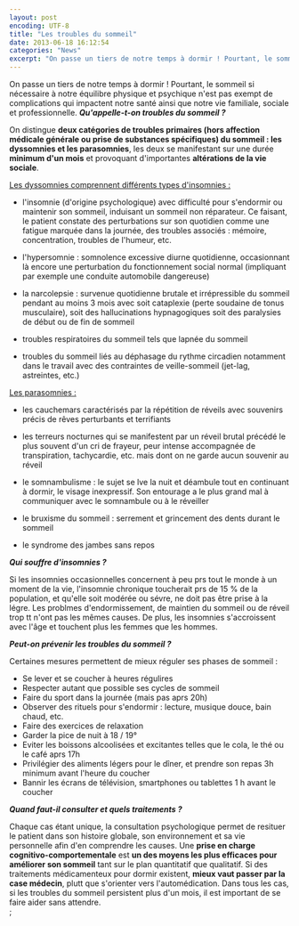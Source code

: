 ```yaml
---
layout: post
encoding: UTF-8
title: "Les troubles du sommeil"
date: 2013-06-18 16:12:54
categories: "News"
excerpt: "On passe un tiers de notre temps à dormir ! Pourtant, le sommeil si nécessaire à notre équilibre physique et psychique n'est pas exempt de complications qui impactent notre santé ainsi que notre vie familiale, sociale et professionnelle."
---
```

On passe un tiers de notre temps à dormir ! Pourtant, le sommeil si nécessaire à notre équilibre physique et psychique n'est pas exempt de complications qui impactent notre santé ainsi que notre vie familiale, sociale et professionnelle.
 _**Qu'appelle-t-on troubles du sommeil ?**_  
  
On distingue **deux catégories de troubles primaires (hors affection médicale générale ou prise de substances spécifiques) du sommeil : les dyssomnies et les parasomnies**, les deux se manifestant sur une durée **minimum d'un mois** et provoquant d'importantes **altérations de la vie sociale**.  
  
<u>Les dyssomnies comprennent différents types d'insomnies :</u>  
  
- l'insomnie (d'origine psychologique) avec difficulté pour s'endormir ou maintenir son sommeil, induisant un sommeil non réparateur. Ce faisant, le patient constate des perturbations sur son quotidien comme une fatigue marquée dans la journée, des troubles associés : mémoire, concentration, troubles de l'humeur, etc.

- l'hypersomnie : somnolence excessive diurne quotidienne, occasionnant là encore une perturbation du fonctionnement social normal (impliquant par exemple une conduite automobile dangereuse)

- la narcolepsie : survenue quotidienne brutale et irrépressible du sommeil pendant au moins 3 mois avec soit cataplexie (perte soudaine de tonus musculaire), soit des hallucinations hypnagogiques soit des paralysies de début ou de fin de sommeil

- troubles respiratoires du sommeil tels que lapnée du sommeil

- troubles du sommeil liés au déphasage du rythme circadien notamment dans le travail avec des contraintes de veille-sommeil (jet-lag, astreintes, etc.)

<u>Les parasomnies :</u>  
  
- les cauchemars caractérisés par la répétition de réveils avec souvenirs précis de rêves perturbants et terrifiants

- les terreurs nocturnes qui se manifestent par un réveil brutal précédé le plus souvent d'un cri de frayeur, peur intense accompagnée de transpiration, tachycardie, etc. mais dont on ne garde aucun souvenir au réveil

- le somnambulisme : le sujet se lve la nuit et déambule tout en continuant à dormir, le visage inexpressif. Son entourage a le plus grand mal à communiquer avec le somnambule ou à le réveiller

- le bruxisme du sommeil : serrement et grincement des dents durant le sommeil

- le syndrome des jambes sans repos

  
 _**Qui souffre d'insomnies ?**_  
  
Si les insomnies occasionnelles concernent à peu prs tout le monde à un moment de la vie, l'insomnie chronique toucherait prs de 15 % de la population, et qu'elle soit modérée ou sévre, ne doit pas être prise à la légre. Les problmes d'endormissement, de maintien du sommeil ou de réveil trop tt n'ont pas les mêmes causes. De plus, les insomnies s'accroissent avec l'âge et touchent plus les femmes que les hommes.   
  
 _**Peut-on prévenir les troubles du sommeil ?**_  
  
Certaines mesures permettent de mieux réguler ses phases de sommeil :  
  
- Se lever et se coucher à heures régulires
- Respecter autant que possible ses cycles de sommeil
- Faire du sport dans la journée (mais pas aprs 20h)
- Observer des rituels pour s'endormir : lecture, musique douce, bain chaud, etc.
- Faire des exercices de relaxation
- Garder la pice de nuit à 18 / 19°
- Eviter les boissons alcoolisées et excitantes telles que le cola, le thé ou le café aprs 17h
- Privilégier des aliments légers pour le dîner, et prendre son repas 3h minimum avant l'heure du coucher
- Bannir les écrans de télévision, smartphones ou tablettes 1 h avant le coucher

  
_**Quand faut-il consulter et quels traitements ?**_  
  
Chaque cas étant unique, la consultation psychologique permet de resituer le patient dans son histoire globale, son environnement et sa vie personnelle afin d'en comprendre les causes. Une **prise en charge cognitivo-comportementale** est **un des moyens les plus efficaces pour améliorer son sommeil** tant sur le plan quantitatif que qualitatif. Si des traitements médicamenteux pour dormir existent, **mieux vaut passer par la case médecin**, plutt que s'orienter vers l'automédication. Dans tous les cas, si les troubles du sommeil persistent plus d'un mois, il est important de se faire aider sans attendre.  
  ;